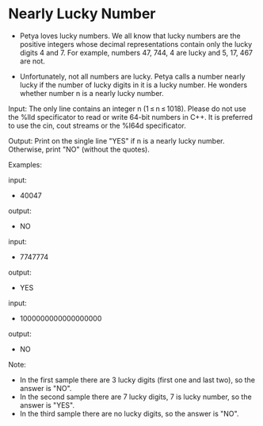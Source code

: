 # Nearly Lucky Number

- Petya loves lucky numbers. We all know that lucky numbers are the positive integers whose decimal representations contain only the lucky digits 4 and 7. For example, numbers 47, 744, 4 are lucky and 5, 17, 467 are not.

- Unfortunately, not all numbers are lucky. Petya calls a number nearly lucky if the number of lucky digits in it is a lucky number. He wonders whether number n is a nearly lucky number.

Input: 
The only line contains an integer n (1 ≤ n ≤ 1018). 
Please do not use the %lld specificator to read or write 64-bit numbers in С++. It is preferred to use the cin, cout streams or the %I64d specificator.

Output: 
Print on the single line "YES" if n is a nearly lucky number. Otherwise, print "NO" (without the quotes).

Examples:

input:
- 40047

output:
- NO

input:
- 7747774

output:
- YES

input:
- 1000000000000000000

output:
- NO

Note: 
- In the first sample there are 3 lucky digits (first one and last two), so the answer is "NO".
- In the second sample there are 7 lucky digits, 7 is lucky number, so the answer is "YES".
- In the third sample there are no lucky digits, so the answer is "NO".


